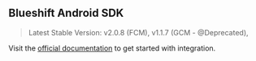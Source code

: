 ## Blueshift Android SDK

> Latest Stable Version: v2.0.8 (FCM), v1.1.7 (GCM - @Deprecated), 

Visit the [official documentation](https://docs.getblueshift.com/docs/mobile-sdk) to get started with integration.
